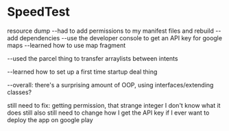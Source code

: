 # SpeedTest

resource dump
--had to add permissions to my manifest files and rebuild
--add dependencies
--use the developer console to get an API key for google maps
--learned how to use map fragment

--used the parcel thing to transfer arraylists between intents

--learned how to set up a first time startup deal thing

--overall: there's a surprising amount of OOP, using interfaces/extending classes?

still need to fix: getting permission, that strange integer I don't know what it does still
also still need to change how I get the API key if I ever want to deploy the app on google play
